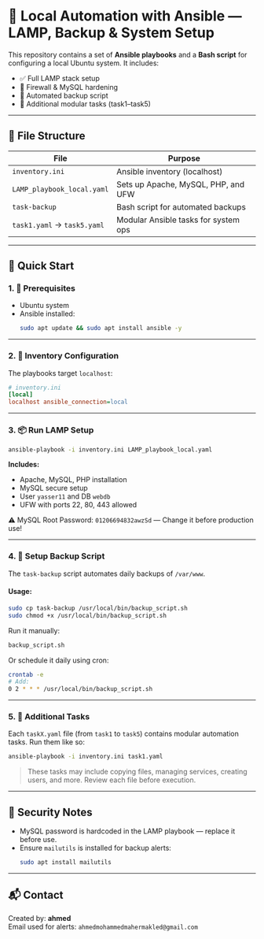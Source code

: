 # 🔧 Local Automation with Ansible — LAMP, Backup & System Setup

This repository contains a set of **Ansible playbooks** and a **Bash script** for configuring a local Ubuntu system. It includes:

- ✅ Full LAMP stack setup
- 🔐 Firewall & MySQL hardening
- 💾 Automated backup script
- 🧩 Additional modular tasks (task1–task5)

---

## 📁 File Structure

| File                    | Purpose                                 |
|-------------------------|-----------------------------------------|
| `inventory.ini`         | Ansible inventory (localhost)           |
| `LAMP_playbook_local.yaml` | Sets up Apache, MySQL, PHP, and UFW   |
| `task-backup`           | Bash script for automated backups       |
| `task1.yaml` → `task5.yaml` | Modular Ansible tasks for system ops |

---

## 🚀 Quick Start

### 1. 🔌 Prerequisites

- Ubuntu system
- Ansible installed:
  ```bash
  sudo apt update && sudo apt install ansible -y
  ```

---

### 2. 🧾 Inventory Configuration

The playbooks target `localhost`:

```ini
# inventory.ini
[local]
localhost ansible_connection=local
```

---

### 3. 📦 Run LAMP Setup

```bash
ansible-playbook -i inventory.ini LAMP_playbook_local.yaml
```

**Includes:**
- Apache, MySQL, PHP installation
- MySQL secure setup
- User `yasser11` and DB `webdb`
- UFW with ports 22, 80, 443 allowed

⚠️ MySQL Root Password: `01206694832awzSd` — Change it before production use!

---

### 4. 💾 Setup Backup Script

The `task-backup` script automates daily backups of `/var/www`.

#### Usage:

```bash
sudo cp task-backup /usr/local/bin/backup_script.sh
sudo chmod +x /usr/local/bin/backup_script.sh
```

Run it manually:

```bash
backup_script.sh
```

Or schedule it daily using cron:

```bash
crontab -e
# Add:
0 2 * * * /usr/local/bin/backup_script.sh
```

---

### 5. 🧩 Additional Tasks

Each `taskX.yaml` file (from `task1` to `task5`) contains modular automation tasks. Run them like so:

```bash
ansible-playbook -i inventory.ini task1.yaml
```

> These tasks may include copying files, managing services, creating users, and more. Review each file before execution.

---

## 🔐 Security Notes

- MySQL password is hardcoded in the LAMP playbook — replace it before use.
- Ensure `mailutils` is installed for backup alerts:
  ```bash
  sudo apt install mailutils
  ```

---

## 📬 Contact

Created by: **ahmed**  
Email used for alerts: `ahmedmohammedmahermakled@gmail.com`
